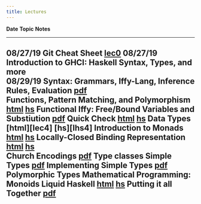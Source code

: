 ```yaml
---
title: Lectures
---
```


**Date**         **Topic**                                                  **Notes**
------------     ----------------------------------------------             ------------------------
08/27/19         Git Cheat Sheet                                            [lec0]
08/27/19         Introduction to GHCI: Haskell Syntax, Types, and more      
08/29/19         Syntax: Grammars, Iffy-Lang, Inference Rules, Evaluation   [pdf][lec1]                 
                 Functions, Pattern Matching, and Polymorphism              [html][lec2]  [hs][lhs2]
                 Functional Iffy: Free/Bound Variables and Substiution      [pdf][lec1]
                 Quick Check                                                [html][lec3]  [hs][lhs3]
                 Data Types                                                 [html][lec4]  [hs][lhs4]
                 Introduction to Monads                                     [html][lec8]  [hs][lhs8]
                 Locally-Closed Binding Representation                      [html][lec7]  [hs][lhs1]    
                 Church Encodings                                           [pdf][pdf4]
                 Type classes
                 Simple Types                                               [pdf][pdf4]
                 Implementing Simple Types                                  [pdf][pdf4]
                 Polymorphic Types
                 Mathematical Programming: Monoids
                 Liquid Haskell                                             [html][lec9]  [hs][lhs9]
                 Putting it all Together                                    [pdf][pdf4]    
-------------------------------------------------------------------------------------------------

[lec0]: lectures/git.html
[lec1]: lectures/theory/Iffy-Lang/lect.pdf
[lec2]: lectures/lec-functions-patternmatching-polymorphism.html
[lhs2]: lectures/lec-functions-patternmatching-polymorphism.lhs
[lec3]: lectures/lec-quickcheck.html
[lhs3]: lectures/lec-quickcheck.lhs
[lec7]: lectures/lec-locally-closed-1.html
[lhs1]: lectures/lec-locally-closed-1.lhs
[pdf2]: lectures/theory/lambda-calculus/lect.pdf
[pdf4]: lectures/theory/church-encodings/lect.pdf
[lec8]: lectures/lec-monads-intro.html
[lhs8]: lectures/lec-monads-intro.lhs
[lec9]: lectures/lec-liquid-intro.html
[lhs9]: lectures/lec-liquid-intro.lhs
